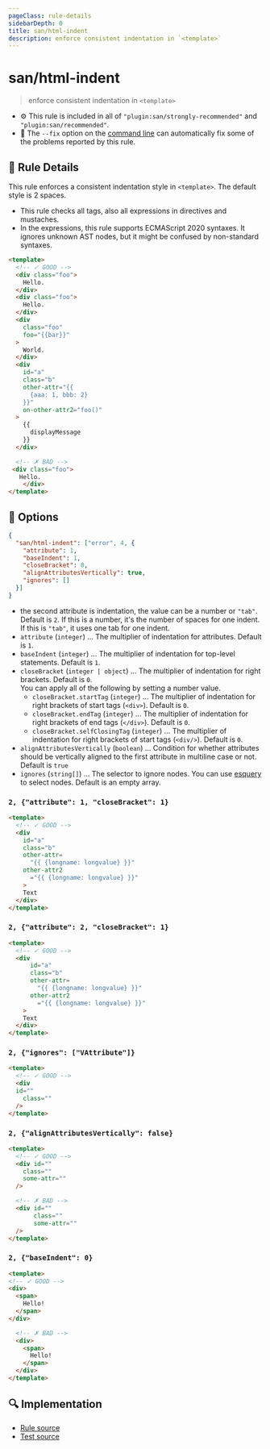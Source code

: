 ```yaml
---
pageClass: rule-details
sidebarDepth: 0
title: san/html-indent
description: enforce consistent indentation in `<template>`
---
```

# san/html-indent
> enforce consistent indentation in `<template>`

- :gear: This rule is included in all of `"plugin:san/strongly-recommended"` and `"plugin:san/recommended"`.
- :wrench: The `--fix` option on the [command line](https://eslint.org/docs/user-guide/command-line-interface#fixing-problems) can automatically fix some of the problems reported by this rule.

## :book: Rule Details

This rule enforces a consistent indentation style in `<template>`. The default style is 2 spaces.

- This rule checks all tags, also all expressions in directives and mustaches.
- In the expressions, this rule supports ECMAScript 2020 syntaxes. It ignores unknown AST nodes, but it might be confused by non-standard syntaxes.

<eslint-code-block fix :rules="{'san/html-indent': ['error']}">

```html
<template>
  <!-- ✓ GOOD -->
  <div class="foo">
    Hello.
  </div>
  <div class="foo">
    Hello.
  </div>
  <div 
    class="foo"
    foo="{{bar}}"
  >
    World.
  </div>
  <div
    id="a"
    class="b"
    other-attr="{{
      {aaa: 1, bbb: 2}
    }}"
    on-other-attr2="foo()"
  >
    {{
      displayMessage
    }}
  </div>

  <!-- ✗ BAD -->
 <div class="foo">
   Hello.
    </div>
</template>
```

</eslint-code-block>

## :wrench: Options

```json
{
  "san/html-indent": ["error", 4, {
    "attribute": 1,
    "baseIndent": 1,
    "closeBracket": 0,
    "alignAttributesVertically": true,
    "ignores": []
  }]
}
```

- the second attribute is indentation, the value can be a number or `"tab"`. Default is `2`. If this is a number, it's the number of spaces for one indent. If this is `"tab"`, it uses one tab for one indent.
- `attribute` (`integer`) ... The multiplier of indentation for attributes. Default is `1`.
- `baseIndent` (`integer`) ... The multiplier of indentation for top-level statements. Default is `1`.
- `closeBracket` (`integer | object`) ... The multiplier of indentation for right brackets. Default is `0`.  
  You can apply all of the following by setting a number value.
  - `closeBracket.startTag` (`integer`) ... The multiplier of indentation for right brackets of start tags (`<div>`). Default is `0`.
  - `closeBracket.endTag` (`integer`) ... The multiplier of indentation for right brackets of end tags (`</div>`). Default is `0`.
  - `closeBracket.selfClosingTag` (`integer`) ... The multiplier of indentation for right brackets of start tags (`<div/>`). Default is `0`.
- `alignAttributesVertically` (`boolean`) ... Condition for whether attributes should be vertically aligned to the first attribute in multiline case or not. Default is `true`
- `ignores` (`string[]`) ... The selector to ignore nodes. You can use [esquery](https://github.com/estools/esquery#readme) to select nodes. Default is an empty array.

### `2, {"attribute": 1, "closeBracket": 1}`

<eslint-code-block fix :rules="{'san/html-indent': ['error', 2, {attribute: 1, closeBracket: 1}]}">

```html
<template>
  <!-- ✓ GOOD -->
  <div
    id="a"
    class="b"
    other-attr=
      "{{ {longname: longvalue} }}"
    other-attr2
      ="{{ {longname: longvalue} }}"
    >
    Text
  </div>
</template>
```

</eslint-code-block>

### `2, {"attribute": 2, "closeBracket": 1}`

<eslint-code-block fix :rules="{'san/html-indent': ['error', 2, {attribute: 2, closeBracket: 1}]}">

```html
<template>
  <!-- ✓ GOOD -->
  <div
      id="a"
      class="b"
      other-attr=
        "{{ {longname: longvalue} }}"
      other-attr2
        ="{{ {longname: longvalue} }}"
    >
    Text
  </div>
</template>
```

</eslint-code-block>

### `2, {"ignores": ["VAttribute"]}`

<eslint-code-block fix :rules="{'san/html-indent': ['error', 2, {ignores: ['VAttribute']}]}">

```html
<template>
  <!-- ✓ GOOD -->
  <div
  id=""
    class=""
  />
</template>
```

</eslint-code-block>

### `2, {"alignAttributesVertically": false}`

<eslint-code-block fix :rules="{'san/html-indent': ['error', 2, {alignAttributesVertically: false}]}">

```html
<template>
  <!-- ✓ GOOD -->
  <div id=""
    class=""
    some-attr=""
  />

  <!-- ✗ BAD -->
  <div id=""
       class=""
       some-attr=""
  />
</template>
```

</eslint-code-block>

### `2, {"baseIndent": 0}`

<eslint-code-block fix :rules="{'san/html-indent': ['error', 2, {baseIndent: 0}]}">

```html
<template>
<!-- ✓ GOOD -->
<div>
  <span>
    Hello!
  </span>
</div>

  <!-- ✗ BAD -->
  <div>
    <span>
      Hello!
    </span>
  </div>
</template>
```

</eslint-code-block>

## :mag: Implementation

- [Rule source](https://github.com/ecomfe/eslint-plugin-san/blob/main/lib/rules/html-indent.js)
- [Test source](https://github.com/ecomfe/eslint-plugin-san/tree/main/__tests__/lib/rules/html-indent.test.js)
